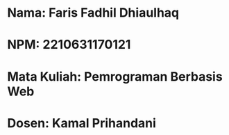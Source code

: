 # Nama: Faris Fadhil Dhiaulhaq
# NPM: 2210631170121
# Mata Kuliah: Pemrograman Berbasis Web
# Dosen: Kamal Prihandani

